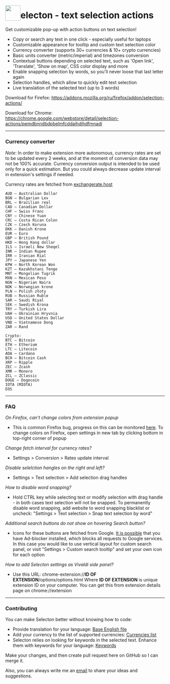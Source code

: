 # <sub><img src="https://github.com/emvaized/selecton-extension/blob/master/icons/logo-48.png" height="48" width="48"></sub>electon - text selection actions

Get customizable pop-up with action buttons on text selection!
* Copy or search any text in one click - especially useful for laptops
* Customizable appearance for tooltip and custom text selection color
* Currency converter (supports 30+ currencies & 10+ crypto currencies)
* Basic units converter (metric/imperial) and timezones conversion
* Contextual buttons depending on selected text, such as 'Open link', 'Translate', 'Show on map', CSS color display and more 
* Enable snapping selection by words, so you'll never loose that last letter again
* Selection handles, which allow to quickly edit text selection
* Live translation of the selected text (up to 3 words)


Download for Firefox:
https://addons.mozilla.org/ru/firefox/addon/selection-actions/

Download for Chrome:
https://chrome.google.com/webstore/detail/selection-actions/pemdbnndbdpbelmfcddaihdihdfmnadi

____

### Currency converter
*Note*:
In order to make extension more autonomous, currency rates are set to be updated every 2 weeks, and at the moment of conversion data may not be 100% accurate. Currency conversion output is intended to be used only for a quick estimation. 
But you could always decrease update interval in extension's settings if needed.

Currency rates are fetched from [exchangerate.host](https://exchangerate.host/#/)

```
AUD — Australian Dollar
BGN — Bulgarian Lev
BRL — Brazilian real
CAD — Canadian Dollar
CHF — Swiss Franc
CNY — Chinese Yuan
CRC — Costa Rican Colon 
CZK — Czech Koruna
DKK — Danish Krone 
EUR — Euro
GBP — British Pound 
HKD — Hong Kong dollar
ILS — Israeli New Sheqel
INR — Indian Rupee
IRR — Iranian Rial
JPY — Japanese Yen
KPW — North Korean Won
KZT — Kazakhstani Tenge
MNT — Mongolian Tugrik 
MXN — Mexican Peso
NGN — Nigerian Naira
NOK — Norwegian krone
PLN — Polish złoty
RUB — Russian Ruble
SAR — Saudi Riyal
SEK — Swedish Krona
TRY — Turkish Lira 
UAH — Ukrainian Hryvnia
USD — United States Dollar
VND — Vietnamese Dong
ZAR — Rand

Crypto:
BTC — Bitcoin
ETH — Etherium
LTC — Litecoin
ADA — Cardano
BCH — Bitcoin Cash
XRP — Ripple
ZEC — Zcash
XMR — Monero
ZCL — ZClassic
DOGE — Dogecoin
IOTA (MIOTA)
EOS
```
____

### FAQ

*On Firefox, can't change colors from extension popup*

* This is common Firefox bug, progress on this can be monitored [here](https://bugzilla.mozilla.org/show_bug.cgi?id=1676222).
To change colors on Firefox, open settings in new tab by clicking bottom in top-right corner of popup

*Change fetch interval for currency rates?*

* Settings > Conversion > Rates update interval

*Disable selelction hangles on the right and left?*

* Settings > Text selection > Add selection drag handles

*How to disable word snapping?*

* Hold CTRL key while selecting text or modify selection with drag handle - in both cases text selection will not be snapped.
To permanently disable word snapping, add website to word snapping blacklist or uncheck:
"Settings > Text selection > Snap text selection by word"

*Additional search buttons do not show on hovering Search button?*

* Icons for these buttons are fetched from Google. [It is possible](https://github.com/emvaized/selecton-extension/issues/5#issuecomment-830542219) that you have Ad-blocker installed, which blocks all requests to Google services.
In this case you would like to use vertical layout for custom search panel, or visit "Settings > Custom search tooltip" and set your own icon for each option

*How to add Selecton settings as Vivaldi side panel?*

* Use this URL: chrome-extension://**ID OF EXTENSION**/options/options.html
Where **ID OF EXTENSION** is unique extension ID on your computer. You can get this from extension details page on chrome://extension

----

### Contributing
You can make Selecton better without knowing how to code:
- Provide translation for your language: [Base English file](https://github.com/emvaized/selecton-extension/blob/master/_locales/en/messages.json)
- Add your currency to the list of supported currencies: [Currencies list](https://github.com/emvaized/selecton-extension/blob/master/src/data/currencies.js)
- Selecton relies on looking for keywords in the selected text. Enhance them with keywords for your language: [Keywords](https://github.com/emvaized/selecton-extension/blob/master/src/data/keywords.js)

Make your changes, and then create pull request here on GitHub so I can merge it.

Also, you can always write me an [email](mailto:maximtsyba@gmail.com) to share your ideas and suggestions.





